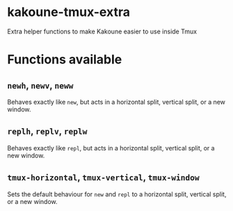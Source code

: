 # kakoune-tmux-extra
Extra helper functions to make Kakoune easier to use inside Tmux

# Functions available
## `newh`, `newv`, `neww`
Behaves exactly like `new`, but acts in a horizontal split, vertical split, or a new window.

## `replh`, `replv`, `replw`
Behaves exactly like `repl`, but acts in a horizontal split, vertical split, or a new window.

## `tmux-horizontal`, `tmux-vertical`, `tmux-window`
Sets the default behaviour for `new` and `repl` to a horizontal split, vertical split, or a new window.
